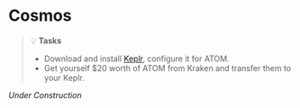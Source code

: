 # Cosmos

> 💡 **Tasks**
> * Download and install [Keplr](https://www.keplr.app/), configure it for ATOM.
> * Get yourself $20 worth of ATOM from Kraken and transfer them to your Keplr.

*Under Construction*
